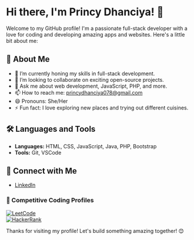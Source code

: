 # Hi there, I'm Princy Dhanciya! 👋

Welcome to my GitHub profile! I'm a passionate full-stack developer with a love for coding and developing amazing apps and websites. Here's a little bit about me:

## 🚀 About Me

- 🌱 I’m currently honing my skills in full-stack development.
- 👯 I’m looking to collaborate on exciting open-source projects.
- 💬 Ask me about web development, JavaScript, PHP, and more.
- 📫 How to reach me: princydhanciya078@gmail.com
- 😄 Pronouns: She/Her
- ⚡ Fun fact: I love exploring new places and trying out different cuisines.

## 🛠️ Languages and Tools

- **Languages:** HTML, CSS, JavaScript, Java, PHP, Bootstrap
- **Tools:** Git, VSCode

## 🔗 Connect with Me

- [LinkedIn](https://www.linkedin.com/in/princy-dhanciya/)

### 🚀 Competitive Coding Profiles  

[![LeetCode](https://img.shields.io/badge/LeetCode-orange?style=flat&logo=leetcode)](https://leetcode.com/Princy_Dhanciya/)  
[![HackerRank](https://img.shields.io/badge/HackerRank-green?style=flat&logo=hackerrank)](https://www.hackerrank.com/princydhanciya01/)  


Thanks for visiting my profile! Let's build something amazing together! 😊
